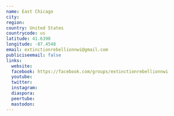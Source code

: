 ```yaml
---
name: East Chicago
city:
region:
country: United States
countrycode: us
latitude: 41.6398
longitude: -87.4548
email: extinctionrebellionnwi@gmail.com
publiciseemail: false
links:
  website:
  facebook: https://facebook.com/groups/extinctionrebellionnwi
  youtube:
  twitter:
  instagram:
  diaspora:
  peertube:
  mastodon:
---
```

